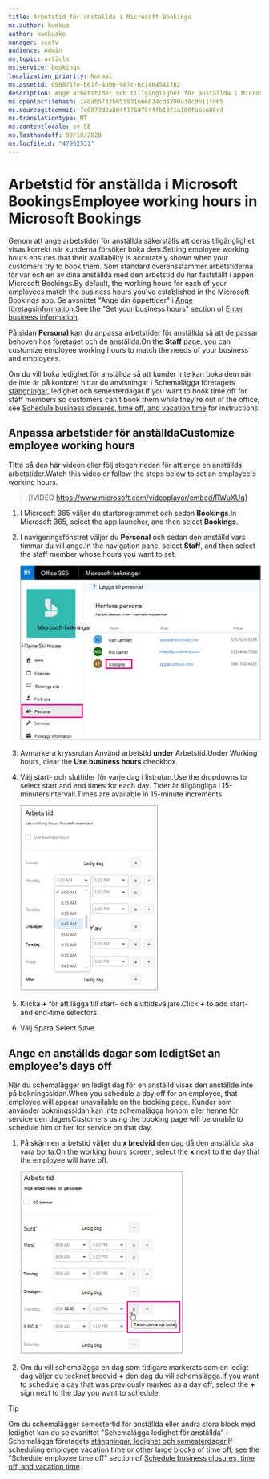 ```yaml
---
title: Arbetstid för anställda i Microsoft Bookings
ms.author: kwekua
author: kwekuako
manager: scotv
audience: Admin
ms.topic: article
ms.service: bookings
localization_priority: Normal
ms.assetid: 0968717e-b61f-4b06-987c-6c1464541782
description: Ange arbetstider och tillgänglighet för anställda i Microsoft Bookings.
ms.openlocfilehash: 140ab5732b051931666824cd4290a38c0b11fd65
ms.sourcegitcommit: 7c0873d2a804f17697844fb13f1a100fabce86c4
ms.translationtype: MT
ms.contentlocale: sv-SE
ms.lasthandoff: 09/18/2020
ms.locfileid: "47962531"
---
```

# <a name="employee-working-hours-in-microsoft-bookings"></a><span data-ttu-id="bf6ed-103">Arbetstid för anställda i Microsoft Bookings</span><span class="sxs-lookup"><span data-stu-id="bf6ed-103">Employee working hours in Microsoft Bookings</span></span>

<span data-ttu-id="bf6ed-104">Genom att ange arbetstider för anställda säkerställs att deras tillgänglighet visas korrekt när kunderna försöker boka dem.</span><span class="sxs-lookup"><span data-stu-id="bf6ed-104">Setting employee working hours ensures that their availability is accurately shown when your customers try to book them.</span></span> <span data-ttu-id="bf6ed-105">Som standard överensstämmer arbetstiderna för var och en av dina anställda med den arbetstid du har fastställt i appen Microsoft Bookings.</span><span class="sxs-lookup"><span data-stu-id="bf6ed-105">By default, the working hours for each of your employees match the business hours you've established in the Microsoft Bookings app.</span></span> <span data-ttu-id="bf6ed-106">Se avsnittet "Ange din öppettider" i [Ange företagsinformation.](enter-business-information.md#set-your-business-hours)</span><span class="sxs-lookup"><span data-stu-id="bf6ed-106">See the "Set your business hours" section of [Enter business information](enter-business-information.md#set-your-business-hours).</span></span>

<span data-ttu-id="bf6ed-107">På sidan **Personal** kan du anpassa arbetstider för anställda så att de passar behoven hos företaget och de anställda.</span><span class="sxs-lookup"><span data-stu-id="bf6ed-107">On the **Staff** page, you can customize employee working hours to match the needs of your business and employees.</span></span>

<span data-ttu-id="bf6ed-108">Om du vill boka ledighet för anställda så att kunder inte kan boka dem när de inte är på kontoret hittar du anvisningar i Schemalägga företagets [stängningar,](schedule-closures-time-off-vacation.md) ledighet och semesterdagar.</span><span class="sxs-lookup"><span data-stu-id="bf6ed-108">If you want to book time off for staff members so customers can't book them while they're out of the office, see [Schedule business closures, time off, and vacation time](schedule-closures-time-off-vacation.md) for instructions.</span></span>

## <a name="customize-employee-working-hours"></a><span data-ttu-id="bf6ed-109">Anpassa arbetstider för anställda</span><span class="sxs-lookup"><span data-stu-id="bf6ed-109">Customize employee working hours</span></span>

<span data-ttu-id="bf6ed-110">Titta på den här videon eller följ stegen nedan för att ange en anställds arbetstider.</span><span class="sxs-lookup"><span data-stu-id="bf6ed-110">Watch this video or follow the steps below to set an employee's working hours.</span></span>

> [!VIDEO https://www.microsoft.com/videoplayer/embed/RWuXUq]

1. <span data-ttu-id="bf6ed-111">I Microsoft 365 väljer du startprogrammet och sedan **Bookings**.</span><span class="sxs-lookup"><span data-stu-id="bf6ed-111">In Microsoft 365, select the app launcher, and then select **Bookings**.</span></span>

1. <span data-ttu-id="bf6ed-112">I navigeringsfönstret väljer du **Personal** och sedan den anställd vars timmar du vill ange.</span><span class="sxs-lookup"><span data-stu-id="bf6ed-112">In the navigation pane, select **Staff**, and then select the staff member whose hours you want to set.</span></span>

   ![Bild på personalskärmen i Bookings med namn markerat](../media/bookings-staff-name-highlight.png)

1. <span data-ttu-id="bf6ed-114">Avmarkera kryssrutan Använd arbetstid **under** Arbetstid.</span><span class="sxs-lookup"><span data-stu-id="bf6ed-114">Under Working hours, clear the **Use business hours** checkbox.</span></span>

1. <span data-ttu-id="bf6ed-115">Välj start- och sluttider för varje dag i listrutan.</span><span class="sxs-lookup"><span data-stu-id="bf6ed-115">Use the dropdowns to select start and end times for each day.</span></span> <span data-ttu-id="bf6ed-116">Tider är tillgängliga i 15-minutersintervall.</span><span class="sxs-lookup"><span data-stu-id="bf6ed-116">Times are available in 15-minute increments.</span></span>

   ![Bild på skärmen Arbetstid för bookings-personal](../media/bookings-staff-hours.png)

1. <span data-ttu-id="bf6ed-118">Klicka **+** för att lägga till start- och sluttidsväljare.</span><span class="sxs-lookup"><span data-stu-id="bf6ed-118">Click **+** to add start- and end-time selectors.</span></span>

1. <span data-ttu-id="bf6ed-119">Välj Spara.</span><span class="sxs-lookup"><span data-stu-id="bf6ed-119">Select Save.</span></span>

## <a name="set-an-employees-days-off"></a><span data-ttu-id="bf6ed-120">Ange en anställds dagar som ledigt</span><span class="sxs-lookup"><span data-stu-id="bf6ed-120">Set an employee's days off</span></span>

<span data-ttu-id="bf6ed-121">När du schemalägger en ledigt dag för en anställd visas den anställde inte på bokningssidan.</span><span class="sxs-lookup"><span data-stu-id="bf6ed-121">When you schedule a day off for an employee, that employee will appear unavailable on the booking page.</span></span> <span data-ttu-id="bf6ed-122">Kunder som använder bokningssidan kan inte schemalägga honom eller henne för service den dagen.</span><span class="sxs-lookup"><span data-stu-id="bf6ed-122">Customers using the booking page will be unable to schedule him or her for service on that day.</span></span>

1. <span data-ttu-id="bf6ed-123">På skärmen arbetstid väljer du **x bredvid** den dag då den anställda ska vara borta.</span><span class="sxs-lookup"><span data-stu-id="bf6ed-123">On the working hours screen, select the **x** next to the day that the employee will have off.</span></span>

   ![Bild på skärmen Arbetstid för bookings personal med muspekaren över x-knappen](../media/bookings-staff-time-off.png)

1. <span data-ttu-id="bf6ed-125">Om du vill schemalägga en dag som tidigare markerats som en ledigt dag väljer du tecknet bredvid **+** den dag du vill schemalägga.</span><span class="sxs-lookup"><span data-stu-id="bf6ed-125">If you want to schedule a day that was previously marked as a day off, select the **+** sign next to the day you want to schedule.</span></span>

> [!TIP]
> <span data-ttu-id="bf6ed-126">Om du schemalägger semestertid för anställda eller andra stora block med ledighet kan du se avsnittet "Schemalägga ledighet för anställda" i Schemalägga företagets [stängningar, ledighet och semesterdagar.](schedule-closures-time-off-vacation.md#schedule-employee-time-off)</span><span class="sxs-lookup"><span data-stu-id="bf6ed-126">If scheduling employee vacation time or other large blocks of time off, see the "Schedule employee time off" section of [Schedule business closures, time off, and vacation time](schedule-closures-time-off-vacation.md#schedule-employee-time-off).</span></span>
